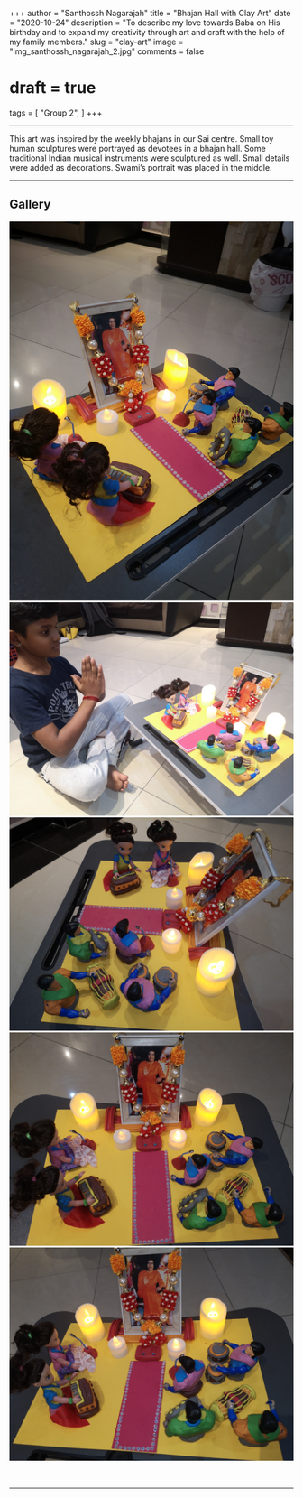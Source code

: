 +++
author = "Santhossh Nagarajah"
title = "Bhajan Hall with Clay Art"
date = "2020-10-24"
description = "To describe my love towards Baba on His birthday and to expand my creativity through art and craft with the help of my family members."
slug = "clay-art"
image = "img_santhossh_nagarajah_2.jpg"
comments = false
# draft = true
tags = [
    "Group 2",
]
+++

---

This art was inspired by the weekly bhajans in our Sai centre. Small toy human sculptures were portrayed as devotees in a bhajan hall. Some traditional Indian musical instruments were sculptured as well. Small details were added as decorations. Swami’s portrait was placed in the  middle.

---

## Gallery

![](img_santhossh_nagarajah_1.jpg) ![](img_santhossh_nagarajah_2.jpg) ![](img_santhossh_nagarajah_3.jpg) ![](img_santhossh_nagarajah_4.jpg) ![](img_santhossh_nagarajah_5.jpg)

<br>

---